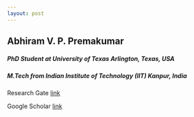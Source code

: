 ```yaml
---
layout: post
---
```

## Abhiram V. P. Premakumar

##### PhD Student at University of Texas Arlington, Texas, USA
##### M.Tech from Indian Institute of Technology (IIT) Kanpur, India

 Research Gate <a href="https://www.researchgate.net/profile/Abhiram-V-P-Premakumar-2"> link </a>
 
 Google Scholar  <a href="https://scholar.google.com/citations?user=sKwaUh8AAAAJ&hl=en&oi=ao"> link </a> 
